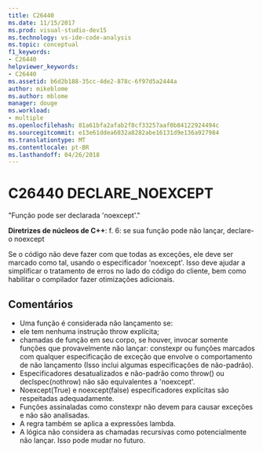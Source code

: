 ```yaml
---
title: C26440
ms.date: 11/15/2017
ms.prod: visual-studio-dev15
ms.technology: vs-ide-code-analysis
ms.topic: conceptual
f1_keywords:
- C26440
helpviewer_keywords:
- C26440
ms.assetid: b6d2b188-35cc-4de2-878c-6f97d5a2444a
author: mikeblome
ms.author: mblome
manager: douge
ms.workload:
- multiple
ms.openlocfilehash: 81a61bfa2afab2f8cf33257aaf0b84122924494c
ms.sourcegitcommit: e13e61ddea6032a8282abe16131d9e136a927984
ms.translationtype: MT
ms.contentlocale: pt-BR
ms.lasthandoff: 04/26/2018
---
```

# <a name="c26440-declarenoexcept"></a>C26440 DECLARE_NOEXCEPT
"Função pode ser declarada 'noexcept'."

**Diretrizes de núcleos de C++**: f. 6: se sua função pode não lançar, declare-o noexcept

Se o código não deve fazer com que todas as exceções, ele deve ser marcado como tal, usando o especificador 'noexcept'. Isso deve ajudar a simplificar o tratamento de erros no lado do código do cliente, bem como habilitar o compilador fazer otimizações adicionais.

## <a name="remarks"></a>Comentários
 -  Uma função é considerada não lançamento se:
-  ele tem nenhuma instrução throw explícita;
-  chamadas de função em seu corpo, se houver, invocar somente funções que provavelmente não lançar: constexpr ou funções marcados com qualquer especificação de exceção que envolve o comportamento de não lançamento (Isso inclui algumas especificações de não-padrão).
-  Especificadores desatualizados e não-padrão como throw() ou declspec(nothrow) não são equivalentes a 'noexcept'.
-  Noexcept(True) e noexcept(false) especificadores explícitas são respeitadas adequadamente.
-  Funções assinaladas como constexpr não devem para causar exceções e não são analisadas.
-  A regra também se aplica a expressões lambda.
-  A lógica não considera as chamadas recursivas como potencialmente não lançar. Isso pode mudar no futuro.